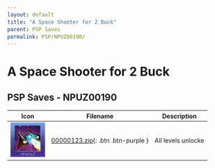```yaml
---
layout: default
title: "A Space Shooter for 2 Buck"
parent: PSP Saves
permalink: PSP/NPUZ00190/
---
```

# A Space Shooter for 2 Buck

## PSP Saves - NPUZ00190

| Icon | Filename | Description |
|------|----------|-------------|
| ![A Space Shooter for 2 Buck](ICON0.PNG) | [00000123.zip](00000123.zip){: .btn .btn-purple } | All levels unlocke |
